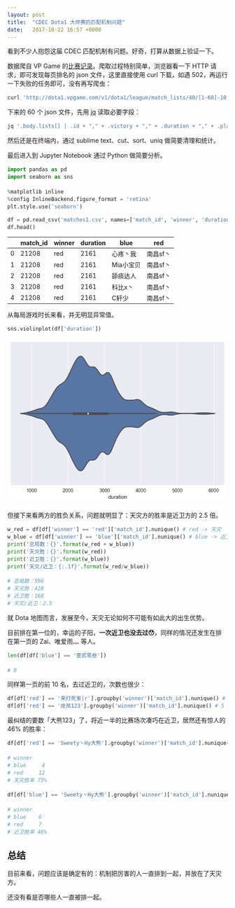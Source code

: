 ```yaml
---
layout: post
title:  "CDEC Dota1 大师赛的匹配机制问题"
date:   2017-10-22 16:57 +0800
---
```


看到不少人抱怨这届 CDEC 匹配机制有问题。好奇，打算从数据上验证一下。

数据爬自 VP Game 的[比赛记录](http://dota1.vpgame.com/league/season/40.html)。爬取过程特别简单，浏览器看一下 HTTP 请求，即可发现每页排名的 json 文件，这里直接使用 curl 下载，如遇 502，再运行一下失败的任务即可，没有再写爬虫：

```bash
curl 'http://dota1.vpgame.com/v1/dota1/league/match_lists/40/[1-60]-10.json' -o '#1.json'
```

下来的 60 个 json 文件，先用 [jq](https://stedolan.github.io/jq/) 读取必要字段：

```bash
jq '.body.lists[] | .id + "," + .victory + "," + .duration + "," + .players.blue[].player_id + "," + .players.red[].player_id' cdec/*.json > matches.txt
```

然后还是在终端内，通过 sublime text、cut、sort、uniq 做简要清理和统计。

最后进入到 Jupyter Notebook 通过 Python 做简要分析。

```python
import pandas as pd
import seaborn as sns

%matplotlib inline
%config InlineBackend.figure_format = 'retina'
plt.style.use('seaborn')
```

```python
df = pd.read_csv('matches1.csv', names=['match_id', 'winner', 'duration', 'blue', 'red'])
df.head()
```

|      | match_id | winner | duration | blue   | red   |
| ---- | -------- | ------ | -------- | ------ | ----- |
| 0    | 21208    | red    | 2161     | 心疼丶我   | 南昌sf丶 |
| 1    | 21208    | red    | 2161     | Mia小宝贝 | 南昌sf丶 |
| 2    | 21208    | red    | 2161     | 舔痰达人   | 南昌sf丶 |
| 3    | 21208    | red    | 2161     | 科比x丶   | 南昌sf丶 |
| 4    | 21208    | red    | 2161     | C轩少    | 南昌sf丶 |

从每局游戏时长来看，并无明显异常值。

```python
sns.violinplot(df['duration'])
```

![duration distribution](/files/2017/10/22/duration.png)

但接下来看两方的胜负关系，问题就明显了：天灾方的胜率是近卫方的 2.5 倍。

```python
w_red = df[df['winner'] == 'red']['match_id'].nunique() # red -> 天灾
w_blue = df[df['winner'] == 'blue']['match_id'].nunique() # blue -> 近卫
print('总局数：{}'.format(w_red + w_blue))
print('天灾胜：{}'.format(w_red))
print('近卫胜：{}'.format(w_blue))
print('天灾/近卫：{:.1f}'.format(w_red/w_blue))

# 总局数：596
# 天灾胜：428
# 近卫胜：168
# 天灾/近卫：2.5
```

就 Dota 地图而言，发展至今，天灾无论如何不可能有如此大的出生优势。

目前排在第一位的，幸运的子阳，**一次近卫也没去过😯**，同样的情况还发生在排在第一页的 Zai、唯爱雨灬 等人。

```python
len(df[df['blue'] == '壹贰零叁'])

# 0
```

同样第一页的前 10 名，去过近卫的，次数也很少：

```python
df[df['red'] == '来打死爹|r'].groupby('winner')['match_id'].nunique() # 5
df[df['red'] == '皮孩123'].groupby('winner')['match_id'].nunique() # 5
```

最纠结的要数「大熊123」了，将近一半的比赛场次凑巧在近卫，居然还有惊人的 46% 的胜率：

```python
df[df['red'] == 'Sweety丶Hy大熊'].groupby('winner')['match_id'].nunique()

# winner
# blue     4
# red     12
# 天灾胜率 75%

df[df['blue'] == 'Sweety丶Hy大熊'].groupby('winner')['match_id'].nunique()

# winner
# blue    6
# red     7
# 近卫胜率 46%
```

## 总结

目前来看，问题应该是确定有的：机制把厉害的人一直排到一起，并放在了天灾方。

还没有看是否哪些人一直被排一起。